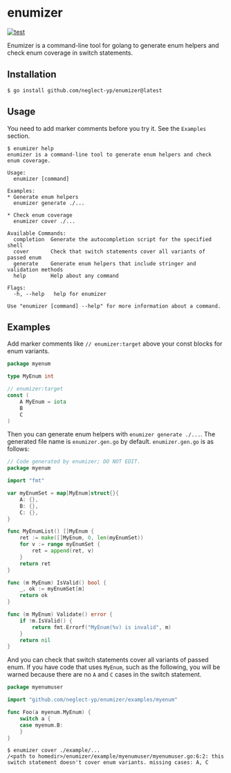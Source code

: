# enumizer

[![test](https://github.com/neglect-yp/enumizer/actions/workflows/test.yml/badge.svg)](https://github.com/neglect-yp/enumizer/actions/workflows/test.yml)

Enumizer is a command-line tool for golang to generate enum helpers and check enum coverage in switch statements.

## Installation

```
$ go install github.com/neglect-yp/enumizer@latest
```

## Usage

You need to add marker comments before you try it. See the `Examples` section.

```
$ enumizer help
enumizer is a command-line tool to generate enum helpers and check enum coverage.

Usage:
  enumizer [command]

Examples:
* Generate enum helpers
  enumizer generate ./...

* Check enum coverage
  enumizer cover ./...

Available Commands:
  completion  Generate the autocompletion script for the specified shell
  cover       Check that switch statements cover all variants of passed enum
  generate    Generate enum helpers that include stringer and validation methods
  help        Help about any command

Flags:
  -h, --help   help for enumizer

Use "enumizer [command] --help" for more information about a command.
```

## Examples

Add marker comments like `// enumizer:target` above your const blocks for enum variants.

```go
package myenum

type MyEnum int

// enumizer:target
const (
	A MyEnum = iota
	B
	C
)
```

Then you can generate enum helpers with `enumizer generate ./...`. The generated file name is `enumizer.gen.go` by default. `enumizer.gen.go` is as follows:

```go
// Code generated by enumizer; DO NOT EDIT.
package myenum

import "fmt"

var myEnumSet = map[MyEnum]struct{}{
	A: {},
	B: {},
	C: {},
}

func MyEnumList() []MyEnum {
	ret := make([]MyEnum, 0, len(myEnumSet))
	for v := range myEnumSet {
		ret = append(ret, v)
	}
	return ret
}

func (m MyEnum) IsValid() bool {
	_, ok := myEnumSet[m]
	return ok
}

func (m MyEnum) Validate() error {
	if !m.IsValid() {
		return fmt.Errorf("MyEnum(%v) is invalid", m)
	}
	return nil
}
```

And you can check that switch statements cover all variants of passed enum. If you have code that uses `MyEnum`, such as the following, you will be warned because there are no `A` and `C` cases in the switch statement.

```go
package myenumuser

import "github.com/neglect-yp/enumizer/examples/myenum"

func Foo(a myenum.MyEnum) {
	switch a {
	case myenum.B:
	}
}
```

```console
$ enumizer cover ./example/...
/<path to homedir>/enumizer/example/myenumuser/myenumuser.go:6:2: this switch statement doesn't cover enum variants. missing cases: A, C
```
